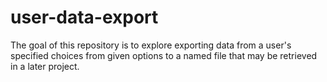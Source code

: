# user-data-export
The goal of this repository is to explore exporting data from a user's specified choices from given options to a named file that may be retrieved in a later project.
